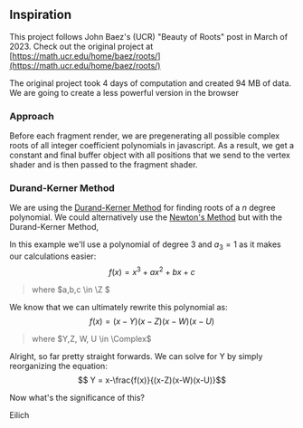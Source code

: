 

## Inspiration

This project follows John Baez's (UCR) "Beauty of Roots" post in March of 2023.
Check out the original project at [https://math.ucr.edu/home/baez/roots/](https://math.ucr.edu/home/baez/roots/)

The original project took 4 days of computation and created 94 MB of data.
We are going to create a less powerful version in the browser

### Approach

Before each fragment render, we are pregenerating all possible complex roots of all integer coefficient polynomials in javascript. As a result, we get a constant and final buffer object with all positions that we send to the vertex shader and is then passed to the fragment shader.

### Durand-Kerner Method
We are using the [Durand-Kerner Method](https://en.wikipedia.org/wiki/Durand%E2%80%93Kerner_method) for finding roots of a $n$ degree polynomial. We could alternatively use the [Newton's Method](https://en.wikipedia.org/wiki/Newton%27s_method) but with the Durand-Kerner Method, 

In this example we'll use a polynomial of degree 3 and $a_3 = 1$ as it makes our calculations easier:
$$ f(x) = x^3 + ax^2 + bx + c$$
>  where $a,b,c  \in \Z $

We know that we can ultimately rewrite this polynomial as:
$$ f(x) = (x-Y)(x-Z)(x-W)(x-U)$$
> where $Y,Z, W, U \in \Complex$

Alright, so far pretty straight forwards. We can solve for Y by simply reorganizing the equation:
$$ Y = x-\frac{f(x)}{(x-Z)(x-W)(x-U)}$$

Now what's the significance of this?




Eilich 